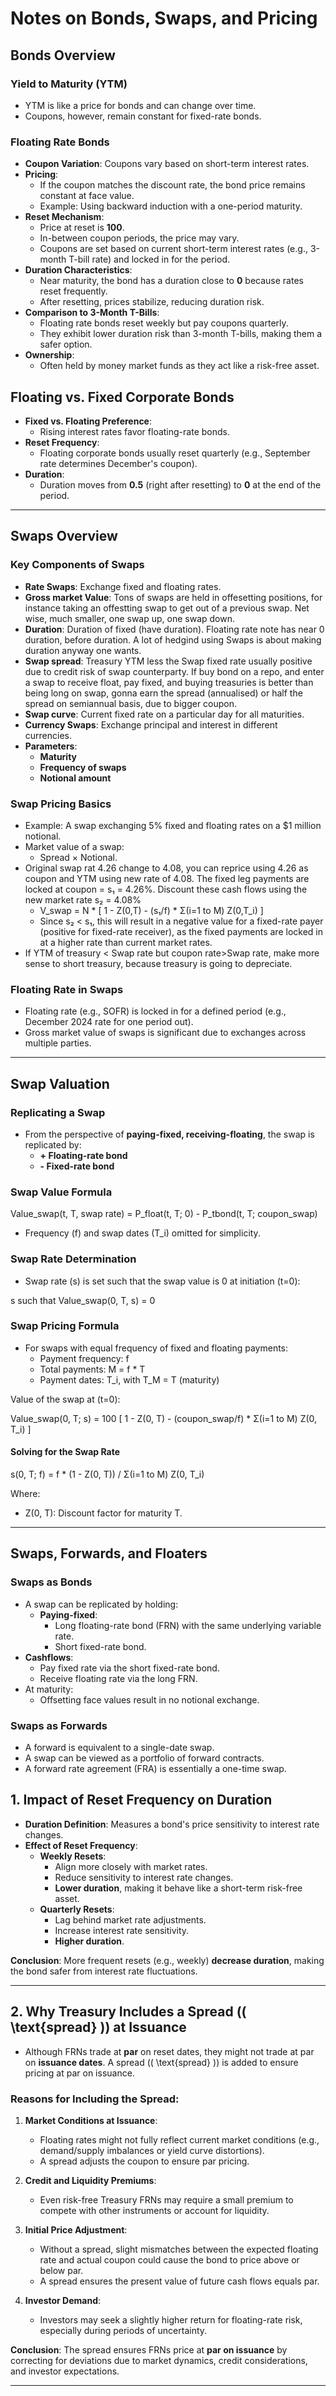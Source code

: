# Notes on Bonds, Swaps, and Pricing

## Bonds Overview

### Yield to Maturity (YTM)
- YTM is like a price for bonds and can change over time.
- Coupons, however, remain constant for fixed-rate bonds.

### Floating Rate Bonds
- **Coupon Variation**: Coupons vary based on short-term interest rates.
- **Pricing**:
  - If the coupon matches the discount rate, the bond price remains constant at face value.
  - Example: Using backward induction with a one-period maturity.
- **Reset Mechanism**:
  - Price at reset is **100**.
  - In-between coupon periods, the price may vary.
  - Coupons are set based on current short-term interest rates (e.g., 3-month T-bill rate) and locked in for the period.
- **Duration Characteristics**:
  - Near maturity, the bond has a duration close to **0** because rates reset frequently.
  - After resetting, prices stabilize, reducing duration risk.
- **Comparison to 3-Month T-Bills**:
  - Floating rate bonds reset weekly but pay coupons quarterly.
  - They exhibit lower duration risk than 3-month T-bills, making them a safer option.
- **Ownership**:
  - Often held by money market funds as they act like a risk-free asset.

## Floating vs. Fixed Corporate Bonds
- **Fixed vs. Floating Preference**:
  - Rising interest rates favor floating-rate bonds.
- **Reset Frequency**:
  - Floating corporate bonds usually reset quarterly (e.g., September rate determines December's coupon).
- **Duration**:
  - Duration moves from **0.5** (right after resetting) to **0** at the end of the period.

---

## Swaps Overview

### Key Components of Swaps
- **Rate Swaps**: Exchange fixed and floating rates.
- **Gross market Value**: Tons of swaps are held in offesetting positions, for instance taking an offestting swap to get out of a previous swap. Net wise, much smaller, one swap up, one swap down. 
- **Duration**: Duration of fixed (have duration). Floating rate note has near 0 duration, before duration. A lot of hedgind using Swaps is about making duration anyway one wants. 
- **Swap spread**: Treasury YTM less the Swap fixed rate usually positive due to credit risk of swap counterparty. If buy bond on a repo, and enter a swap to receive float, pay fixed, and buying treasuries is better than being long on swap, gonna earn the spread (annualised) or half the spread on semiannual basis, due to bigger coupon. 
- **Swap curve**: Current fixed rate on a particular day for all maturities.
- **Currency Swaps**: Exchange principal and interest in different currencies.
- **Parameters**:
  - **Maturity**
  - **Frequency of swaps**
  - **Notional amount**

### Swap Pricing Basics
- Example: A swap exchanging 5% fixed and floating rates on a $1 million notional.
- Market value of a swap:
  - Spread × Notional.
- Original swap rat 4.26 change to 4.08, you can reprice using 4.26 as coupon and YTM using new rate of 4.08. The fixed leg payments are locked at coupon = s₁ = 4.26%. Discount these cash flows using the new market rate s₂ = 4.08%
  - V_swap = N * [ 1 - Z(0,T) - (s₁/f) * Σ(i=1 to M) Z(0,T_i) ]
  - Since s₂ < s₁, this will result in a negative value for a fixed-rate payer (positive for fixed-rate receiver), as the fixed payments are locked in at a higher rate than current market rates.
- If YTM of treasury < Swap rate but coupon rate>Swap rate, make more sense to short treasury, because treasury is going to depreciate. 

### Floating Rate in Swaps
- Floating rate (e.g., SOFR) is locked in for a defined period (e.g., December 2024 rate for one period out).
- Gross market value of swaps is significant due to exchanges across multiple parties.

---

## Swap Valuation

### Replicating a Swap
- From the perspective of **paying-fixed, receiving-floating**, the swap is replicated by:
  - **+ Floating-rate bond**
  - **- Fixed-rate bond**

### Swap Value Formula
Value_swap(t, T, swap rate) = P_float(t, T; 0) - P_tbond(t, T; coupon_swap)

- Frequency (f) and swap dates (T_i) omitted for simplicity.

### Swap Rate Determination
- Swap rate (s) is set such that the swap value is 0 at initiation (t=0):

s such that Value_swap(0, T, s) = 0

### Swap Pricing Formula
- For swaps with equal frequency of fixed and floating payments:
  - Payment frequency: f
  - Total payments: M = f * T
  - Payment dates: T_i, with T_M = T (maturity)

Value of the swap at \(t=0\):

Value_swap(0, T; s) = 100 [ 1 - Z(0, T) - (coupon_swap/f) * Σ(i=1 to M) Z(0, T_i) ]

#### Solving for the Swap Rate
s(0, T; f) = f * (1 - Z(0, T)) / Σ(i=1 to M) Z(0, T_i)

Where:
- Z(0, T): Discount factor for maturity T.

---

## Swaps, Forwards, and Floaters

### Swaps as Bonds
- A swap can be replicated by holding:
  - **Paying-fixed**: 
    - Long floating-rate bond (FRN) with the same underlying variable rate.
    - Short fixed-rate bond.
- **Cashflows**:
  - Pay fixed rate via the short fixed-rate bond.
  - Receive floating rate via the long FRN.
- At maturity:
  - Offsetting face values result in no notional exchange.

### Swaps as Forwards
- A forward is equivalent to a single-date swap.
- A swap can be viewed as a portfolio of forward contracts.
- A forward rate agreement (FRA) is essentially a one-time swap.


## 1. Impact of Reset Frequency on Duration

- **Duration Definition**: Measures a bond's price sensitivity to interest rate changes.
- **Effect of Reset Frequency**:
  - **Weekly Resets**: 
    - Align more closely with market rates.
    - Reduce sensitivity to interest rate changes.
    - **Lower duration**, making it behave like a short-term risk-free asset.
  - **Quarterly Resets**:
    - Lag behind market rate adjustments.
    - Increase interest rate sensitivity.
    - **Higher duration**.

**Conclusion**: More frequent resets (e.g., weekly) **decrease duration**, making the bond safer from interest rate fluctuations.

---

## 2. Why Treasury Includes a Spread (\( \text{spread} \)) at Issuance

- Although FRNs trade at **par** on reset dates, they might not trade at par on **issuance dates**. A spread (\( \text{spread} \)) is added to ensure pricing at par on issuance.

### Reasons for Including the Spread:
1. **Market Conditions at Issuance**:
   - Floating rates might not fully reflect current market conditions (e.g., demand/supply imbalances or yield curve distortions).
   - A spread adjusts the coupon to ensure par pricing.

2. **Credit and Liquidity Premiums**:
   - Even risk-free Treasury FRNs may require a small premium to compete with other instruments or account for liquidity.

3. **Initial Price Adjustment**:
   - Without a spread, slight mismatches between the expected floating rate and actual coupon could cause the bond to price above or below par.
   - A spread ensures the present value of future cash flows equals par.

4. **Investor Demand**:
   - Investors may seek a slightly higher return for floating-rate risk, especially during periods of uncertainty.

**Conclusion**: The spread ensures FRNs price at **par on issuance** by correcting for deviations due to market dynamics, credit considerations, and investor expectations.

--- 